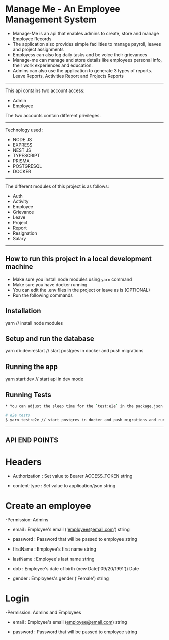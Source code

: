 # Manage Me - An Employee Management System

- Manage-Me is an api that enables admins to create, store and manage Employee Records
- The application also provides simple facilities to manage payroll, leaves and project assignments
- Employess can also log daily tasks and be voice their grievances
- Manage-me can manage and store details like employees personal info, their work experiences and education.
- Admins can also use the application to generate 3 types of reports. Leave Reports, Activities Report and Projects Reports

-------------

This api contains two account access:
- Admin
- Employee

The two accounts contain different privileges.

-------------
Technology used :
- NODE JS 
- EXPRESS
- NEST JS
- TYPESCRIPT 
- PRISMA
- POSTGRESQL
- DOCKER

-------------

The different modules of this project is as follows:
- Auth
- Activity
- Employee
- Grievance
- Leave
- Project
- Report
- Resignation
- Salary

-------------

## How to run this project in a local development machine
* Make sure you install node modules using `yarn` command
* Make sure you have docker running
* You can edit the .env files in the project or leave as is (OPTIONAL)
* Run the following commands
## Installation

yarn // install node modules

## Setup and run the database

yarn db:dev:restart // start postgres in docker and push migrations

## Running the app

yarn start:dev // start api in dev mode

## Running Tests

```bash
* You can adjust the sleep time for the `test:e2e` in the package.json file to suite your system speed.

# e2e tests
$ yarn test:e2e // start postgres in docker and push migrations and run the e2e test

```

-------------


## API END POINTS

# Headers

* Authorization : Set value to Bearer ACCESS_TOKEN
string

* content-type  : Set value to application/json
string

# Create an employee

-Permission: Admins

* email : Employee's email ('employee@email.com')
string

* password : Password that will be passed to employee
string

* firstName : Employee's first name
string 

* lastName : Employee's last name
string   

* dob : Employee's date of birth (new Date('09/20/1991'))
Date   

* gender : Employees's gender ('Female')
string


# Login

-Permission: Admins and Employees

* email : Employee's email (employee@email.com)
string

* password : Password that will be passed to employee
string



